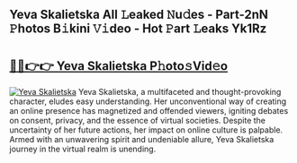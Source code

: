 ## Yeva Skalietska All 𝙻eaked 𝙽u𝚍es - Part-2nN 𝙿hotos B𝚒kini 𝚅𝚒deo - Hot 𝙿art 𝙻eaks Yk1Rz

# <h2><a href="http://ld74r7c.urlbe.top/?page=Yeva+Skalietska">🔗🔗👉👉 Yeva Skalietska P𝚑oto𝚜Vid𝚎o</a></h2>

[![Yeva Skalietska](https://i.imgur.com/eBuTRDB.gif)](http://ld74r7c.urlbe.top/?page=Yeva+Skalietska)
Yeva Skalietska, a multifaceted and thought-provoking character, eludes easy understanding. Her unconventional way of creating an online presence has magnetized and offended viewers, igniting debates on consent, privacy, and the essence of virtual societies. Despite the uncertainty of her future actions, her impact on online culture is palpable. Armed with an unwavering spirit and undeniable allure, Yeva Skalietska journey in the virtual realm is unending.
